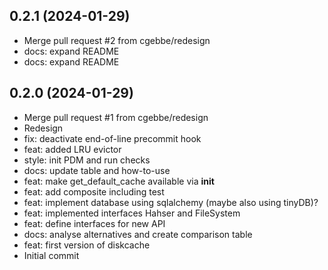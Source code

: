 ## 0.2.1 (2024-01-29)


- Merge pull request #2 from cgebbe/redesign
- docs: expand README
- docs: expand README

## 0.2.0 (2024-01-29)


- Merge pull request #1 from cgebbe/redesign
- Redesign
- fix: deactivate end-of-line precommit hook
- feat: added LRU evictor
- style: init PDM and run checks
- docs: update table and how-to-use
- feat: make get_default_cache available via __init__
- feat: add composite including test
- feat: implement database using sqlalchemy (maybe also using tinyDB)?
- feat: implemented interfaces Hahser and FileSystem
- feat: define interfaces for new API
- docs: analyse alternatives and create comparison table
- feat: first version of diskcache
- Initial commit
